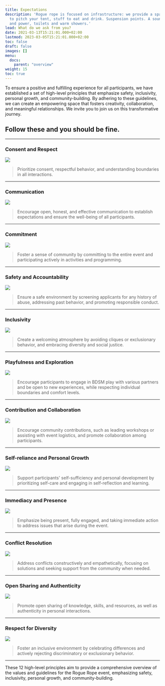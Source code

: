 ```yaml
---
title: Expectations
description: 'Rogue rope is focused on infrastructure: we provide a space, a place
  to pitch your tent, stuff to eat and drink. Suspension points. A sound-system. Water
  and power, toilets and warm showers.'
lead: What do we ask from you?
date: 2021-03-13T15:21:01.000+02:00
lastmod: 2023-03-05T15:21:01.000+02:00
toc: false
draft: false
images: []
menu: 
  docs:
    parent: "overview"
weight: 15
toc: true
---
```


 To ensure a positive and fulfilling experience for all participants, we have established a set of high-level principles that emphasize safety, inclusivity, personal growth, and community-building. By adhering to these guidelines, we can create an empowering space that fosters creativity, collaboration, and meaningful relationships. We invite you to join us on this transformative journey.
## Follow these and you should be fine.

----

### Consent and Respect
![](/images/k0jf4U8.jpg)
> Prioritize consent, respectful behavior, and understanding boundaries in all interactions.

-----

### Communication
![](/images/1h0hBbV.jpg)
> Encourage open, honest, and effective communication to establish expectations and ensure the well-being of all participants.

-----
### Commitment
![](/images/cnTSZNP.jpg)
> Foster a sense of community by committing to the entire event and participating actively in activities and programming.


-----
### Safety and Accountability
![](/images/BvXca4U.jpg)
> Ensure a safe environment by screening applicants for any history of abuse, addressing past behavior, and promoting responsible conduct.

-----
### Inclusivity
![](/images/ujTxLsT.jpg)
> Create a welcoming atmosphere by avoiding cliques or exclusionary behavior, and embracing diversity and social justice.

-----
### Playfulness and Exploration
![](/images/Wvm1G2x.jpg)
> Encourage participants to engage in BDSM play with various partners and be open to new experiences, while respecting individual boundaries and comfort levels.

-----
### Contribution and Collaboration
![](/images/mPvcsxO.jpg)
> Encourage community contributions, such as leading workshops or assisting with event logistics, and promote collaboration among participants.

-----
### Self-reliance and Personal Growth
![](/images/vx00fHS.jpg)
> Support participants' self-sufficiency and personal development by prioritizing self-care and engaging in self-reflection and learning.

-----
### Immediacy and Presence
![](/images/OxxEzUg.jpg)
> Emphasize being present, fully engaged, and taking immediate action to address issues that arise during the event.

-----
### Conflict Resolution
![](/images/6URpTy8.png)
> Address conflicts constructively and empathetically, focusing on solutions and seeking support from the community when needed.

-----
### Open Sharing and Authenticity
![](/images/u8XkGEj.jpg)
> Promote open sharing of knowledge, skills, and resources, as well as authenticity in personal interactions.

-----
### Respect for Diversity
![](/images/08doDoY.jpg)
> Foster an inclusive environment by celebrating differences and actively rejecting discriminatory or exclusionary behavior.

-----
These 12 high-level principles aim to provide a comprehensive overview of the values and guidelines for the Rogue Rope event, emphasizing safety, inclusivity, personal growth, and community-building.
